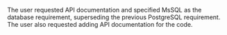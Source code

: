 The user requested API documentation and specified MsSQL as the database requirement, superseding the previous PostgreSQL requirement. The user also requested adding API documentation for the code.